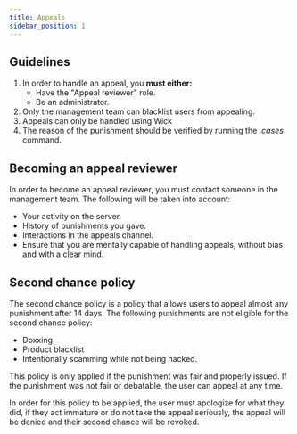 ```yaml
---
title: Appeals
sidebar_position: 1
---
```


## Guidelines

1. In order to handle an appeal, you **must either:**
   - Have the "Appeal reviewer" role.
   - Be an administrator.
2. Only the management team can blacklist users from appealing.
3. Appeals can only be handled using Wick
4. The reason of the punishment should be verified by running the _.cases_ command.

## Becoming an appeal reviewer

In order to become an appeal reviewer, you must contact someone in the management team. The following will be taken into account:

- Your activity on the server.
- History of punishments you gave.
- Interactions in the appeals channel.
- Ensure that you are mentally capable of handling appeals, without bias and with a clear mind.

## Second chance policy

The second chance policy is a policy that allows users to appeal almost any punishment after 14 days. The following punishments are not eligible for the second chance policy:

- Doxxing
- Product blacklist
- Intentionally scamming while not being hacked.

This policy is only applied if the punishment was fair and properly issued. If the punishment was not fair or debatable, the user can appeal at any time.

In order for this policy to be applied, the user must apologize for what they did, if they act immature or do not take the appeal seriously, the appeal will be denied and their second chance will be revoked.
